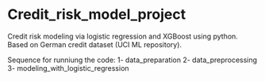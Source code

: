 # Credit_risk_model_project
Credit risk modeling via logistic regression and XGBoost using python. Based on German credit dataset (UCI ML repository).  

Sequence for runniung the code: 
1- data_preparation
2- data_preprocessing
3- modeling_with_logistic_regression
